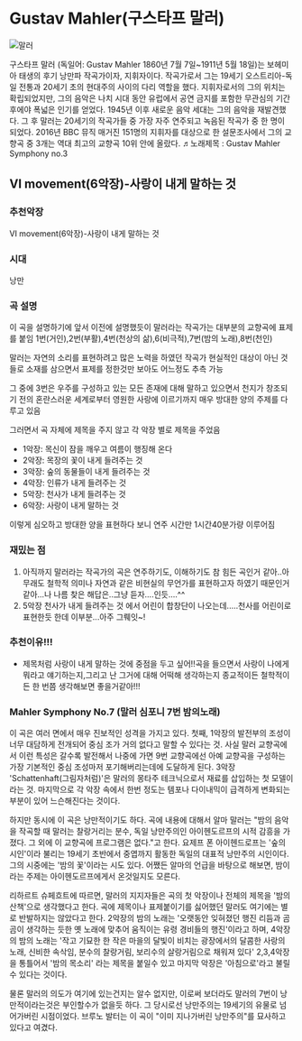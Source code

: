 # Gustav Mahler(구스타프 말러)

![말러](https://upload.wikimedia.org/wikipedia/commons/thumb/e/ec/Gustav_Mahler_1909.jpg/500px-Gustav_Mahler_1909.jpg)

구스타프 말러 (독일어: Gustav Mahler 1860년 7월 7일~1911년 5월 18일)는 보헤미아 태생의 후기 낭만파 작곡가이자, 지휘자이다. 작곡가로서 그는 19세기 오스트리아-독일 전통과 20세기 초의 현대주의 사이의 다리 역할을 했다. 지휘자로서의 그의 위치는 확립되었지만, 그의 음악은 나치 시대 동안 유럽에서 공연 금지를 포함한 무관심의 기간 후에야 폭넓은 인기를 얻었다. 1945년 이후 새로운 음악 세대는 그의 음악을 재발견했다. 그 후 말러는 20세기의 작곡가들 중 가장 자주 연주되고 녹음된 작곡가 중 한 명이 되었다. 2016년 BBC 뮤직 매거진 151명의 지휘자를 대상으로 한 설문조사에서 그의 교향곡 중 3개는 역대 최고의 교향곡 10위 안에 올랐다.
♬노래제목 : Gustav Mahler Symphony no.3

## Ⅵ movement(6악장)-사랑이 내게 말하는 것

### 추천악장

Ⅵ movement(6악장)-사랑이 내게 말하는 것

### 시대

낭만

### 곡 설명

이 곡을 설명하기에 앞서 이전에 설명했듯이 말러라는 작곡가는 대부분의 교향곡에 표제를 붙임
1번(거인),2번(부활),4번(천상의 삶),6(비극적),7번(밤의 노래),8번(천인)

말러는 자연의 소리를 표현하려고 많은 노력을 하였던 작곡가
현실적인 대상이 아닌 것들로 소재를 삼으면서 표제를 정한것만 보아도 어느정도 추측 가능

그 중에 3번은 우주를 구성하고 있는 모든 존재에 대해 말하고 있으면서 천지가 창조되기 전의 혼란스러운 세계로부터 영원한 사랑에 이르기까지 매우 방대한 양의 주제를 다루고 있음

그러면서 곡 자체에 제목을 주지 않고 각 악장 별로 제목을 주었음

- 1악장: 목신이 잠을 깨우고 여름이 행징해 온다
- 2악장: 목장의 꽃이 내게 들려주는 것
- 3악장: 숲의 동물들이 내게 들려주는 것
- 4악장: 인류가 내게 들려주는 것
- 5악장: 천사가 내게 들려주는 것
- 6악장: 사랑이 내게 말하는 것

이렇게 심오하고 방대한 양을 표현하다 보니 연주 시간만 1시간40분가량 이루어짐

### 재밌는 점

1. 아직까지 말러라는 작곡가의 곡은 연주하기도, 이해하기도 참 힘든 곡인거 같아..아무래도 철학적 의미나 자연과 같은 비현실의 무언가를 표현하고자 하였기 때문인거 같아...나 나름 찾은 해답은..그냥 듣자....인듯....^^
2. 5악장 천사가 내게 들려주는 것 에서 어린이 합창단이 나오는데.....천사를 어린이로 표현한듯 한데 이부분...아주 그뤠잇~!

### 추천이유!!!

- 제목처럼 사랑이 내게 말하는 것에 중점을 두고 싶어!!곡을 들으면서 사랑이 나에게 뭐라고 얘기하는지,그리고 난 그거에 대해 어떡해 생각하는지 종교적이든 철학적이든 한 번쯤 생각해보면 좋을거같아!!!

### Mahler Symphony No.7 (말러 심포니 7번 밤의노래)

이 곡은 여러 면에서 매우 진보적인 성격을 가지고 있다. 첫째, 1악장의 발전부의 조성이 너무 대담하게 전개되어 중심 조가 거의 없다고 말할 수 있다는 것. 사실 말러 교향곡에서 이런 특성은 갈수록 발전해서 나중에 가면 9번 교향곡에선 아예 교향곡을 구성하는 가장 기본적인 중심 조성마저 포기해버리는데에 도달하게 된다. 3악장 'Schattenhaft(그림자처럼)'은 말러의 몽타주 테크닉으로서 재료를 삽입하는 첫 모델이라는 것. 마지막으로 각 악장 속에서 한번 정도는 템포나 다이내믹이 급격하게 변화되는 부분이 있어 느슨해진다는 것이다.

하지만 동시에 이 곡은 낭만적이기도 하다. 곡에 내용에 대해서 알마 말러는 "밤의 음악을 작곡할 때 말러는 찰랑거리는 분수, 독일 낭만주의인 아이헨도르프의 시적 감흥을 가졌다. 그 외에 이 교향곡에 프로그램은 없다."고 한다. 요제프 폰 아이헨드로프는 '숲의 시인'이라 불리는 19세기 초반에서 중엽까지 활동한 독일의 대표적 낭만주의 시인이다. 그의 시중에는 '밤의 꽃'이라는 시도 있다. 어쨌든 알마의 언급을 바탕으로 해보면, 밤이라는 주제는 아이헨도르프에게서 온것일지도 모른다.

리하르트 슈페흐트에 따르면, 말러의 지지자들은 곡의 첫 악장이나 전체의 제목을 '밤의 산책'으로 생각했다고 한다. 곡에 제목이나 표제붙이기를 싫어했던 말러도 여기에는 별로 반발하지는 않았다고 한다. 2악장의 밤의 노래는 '오랫동안 잊혀졌던 행진 리듬과 곰곰이 생각하는 듯한 옛 노래에 맞추어 움직이는 유령 경비들의 행진'이라고 하며, 4악장의 밤의 노래는 '작고 기묘한 한 작은 마을의 달빛이 비치는 광장에서의 달콤한 사랑의 노래, 신비한 속삭임, 분수의 찰랑거림, 보리수의 살랑거림으로 채워져 있다' 2,3,4악장을 통틀어서 '밤의 목소리' 라는 제목을 붙일수 있고 마지막 악장은 '아침으로'라고 불릴수 있다는 것이다.

물론 말러의 의도가 여기에 있는건지는 알수 없지만, 이로써 보더라도 말러의 7번이 낭만적이라는것은 부인할수가 없을듯 하다. 그 당시로선 낭만주의는 19세기의 유물로 넘어가버린 시점이었다. 브루노 발터는 이 곡이 "이미 지나가버린 낭만주의"를 묘사하고 있다고 여겼다.
